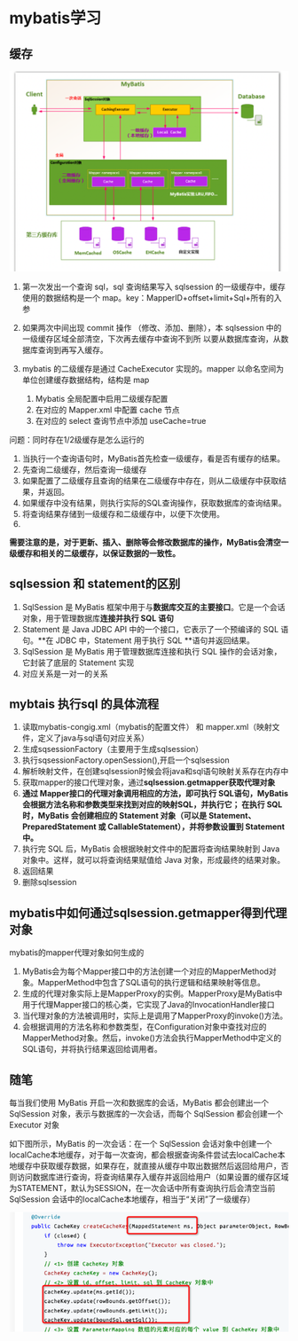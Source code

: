 # mybatis学习

## 缓存
![](/技术学习流程/pic/2023-07-02-18-47-53.png)
1. 第一次发出一个查询 sql，sql 查询结果写入 sqlsession 的一级缓存中，缓存使用的数据结构是一个 map。key：MapperID+offset+limit+Sql+所有的入参
2. 如果两次中间出现 commit 操作
（修改、添加、删除），本 sqlsession 中的一级缓存区域全部清空，下次再去缓存中查询不到所
以要从数据库查询，从数据库查询到再写入缓存。

1. mybatis 的二级缓存是通过 CacheExecutor 实现的。mapper 以命名空间为单位创建缓存数据结构，结构是 map
   1. Mybatis 全局配置中启用二级缓存配置
   2. 在对应的 Mapper.xml 中配置 cache 节点
   3. 在对应的 select 查询节点中添加 useCache=true

问题：同时存在1/2级缓存是怎么运行的
1. 当执行一个查询语句时，MyBatis首先检查一级缓存，看是否有缓存的结果。
2. 先查询二级缓存，然后查询一级缓存
3. 如果配置了二级缓存且查询的结果在二级缓存中存在，则从二级缓存中获取结果，并返回。
4. 如果缓存中没有结果，则执行实际的SQL查询操作，获取数据库的查询结果。
5. 将查询结果存储到一级缓存和二级缓存中，以便下次使用。
6. 
**需要注意的是，对于更新、插入、删除等会修改数据库的操作，MyBatis会清空一级缓存和相关的二级缓存，以保证数据的一致性。**

## sqlsession 和 statement的区别
1. SqlSession 是 MyBatis 框架中用于与**数据库交互的主要接口**。它是一个会话对象，用于管理数据库**连接并执行 SQL 语句**
2. Statement 是 Java JDBC API 中的一个接口，它表示了一个预编译的 SQL 语句。**在 JDBC 中，Statement 用于执行 SQL **语句并返回结果。
3. SqlSession 是 MyBatis 用于管理数据库连接和执行 SQL 操作的会话对象，它封装了底层的 Statement 实现
4. 对应关系是一对一的关系

## mybtais 执行sql 的具体流程
1. 读取mybatis-congig.xml（mybatis的配置文件） 和 mapper.xml（映射文件，定义了java与sql语句对应关系）
2. 生成sqsessionFactory（主要用于生成sqlsession）
3. 执行sqsessionFactory.openSession(),开启一个sqlsession
4. 解析映射文件，在创建sqlsession时候会将java和sql语句映射关系存在内存中
5. 获取mapper的接口代理对象，通过**sqlsession.getmapper获取代理对象**
6. **通过 Mapper接口的代理对象调用相应的方法，即可执行 SQL语句，MyBatis 会根据方法名称和参数类型来找到对应的映射SQL，并执行它； 在执行 SQL 时，MyBatis 会创建相应的 Statement 对象（可以是 Statement、PreparedStatement 或 CallableStatement），并将参数设置到 Statement 中。**
7. 执行完 SQL 后，MyBatis 会根据映射文件中的配置将查询结果映射到 Java 对象中。这样，就可以将查询结果赋值给 Java 对象，形成最终的结果对象。
8. 返回结果
9. 删除sqlsession

## mybatis中如何通过sqlsession.getmapper得到代理对象
mybatis的mapper代理对象如何生成的
1. MyBatis会为每个Mapper接口中的方法创建一个对应的MapperMethod对象。MapperMethod中包含了SQL语句的执行逻辑和结果映射等信息。
2. 生成的代理对象实际上是MapperProxy的实例。MapperProxy是MyBatis中用于代理Mapper接口的核心类，它实现了Java的InvocationHandler接口
3. 当代理对象的方法被调用时，实际上是调用了MapperProxy的invoke()方法。
4. 会根据调用的方法名称和参数类型，在Configuration对象中查找对应的MapperMethod对象。然后，invoke()方法会执行MapperMethod中定义的SQL语句，并将执行结果返回给调用者。


## 随笔
每当我们使用 MyBatis 开启一次和数据库的会话，MyBatis 都会创建出一个 SqlSession 对象，表示与数据库的一次会话，而每个 SqlSession 都会创建一个 Executor 对象

如下图所示，MyBatis 的一次会话：在一个 SqlSession 会话对象中创建一个localCache本地缓存，对于每一次查询，都会根据查询条件尝试去localCache本地缓存中获取缓存数据，如果存在，就直接从缓存中取出数据然后返回给用户，否则访问数据库进行查询，将查询结果存入缓存并返回给用户（如果设置的缓存区域为STATEMENT，默认为SESSION，在一次会话中所有查询执行后会清空当前 SqlSession 会话中的localCache本地缓存，相当于“关闭”了一级缓存）

![](/技术学习流程/pic/2023-11-24-11-51-24.png)